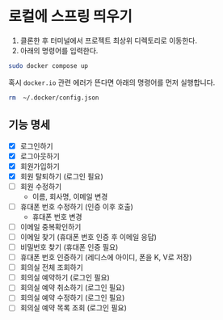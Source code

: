 # 로컬에 스프링 띄우기

1. 클론한 후 터미널에서 프로젝트 최상위 디렉토리로 이동한다.
2. 아래의 명령어를 입력한다.

```bash
sudo docker compose up
```

혹시 `docker.io` 관련 에러가 뜬다면 아래의 명령어를 먼저 실행합니다.

```bash
rm  ~/.docker/config.json
```

## 기능 명세

- [x] 로그인하기
- [x] 로그아웃하기
- [x] 회원가입하기
- [x] 회원 탈퇴하기 (로그인 필요)
- [ ] 회원 수정하기
    - 이름, 회사명, 이메일 변경
- [ ] 휴대폰 번호 수정하기 (인증 이후 호출)
    - 휴대폰 번호 변경
- [ ] 이메일 중복확인하기
- [ ] 이메일 찾기 (휴대폰 번호 인증 후 이메일 응답)
- [ ] 비밀번호 찾기 (휴대폰 인증 필요)
- [ ] 휴대폰 번호 인증하기 (레디스에 아이디, 폰을 K, V로 저장)
- [ ] 회의실 전체 조회하기
- [ ] 회의실 예약하기 (로그인 필요)
- [ ] 회의실 예약 취소하기 (로그인 필요)
- [ ] 회의실 예약 수정하기 (로그인 필요)
- [ ] 회의실 예약 목록 조회 (로그인 필요)
